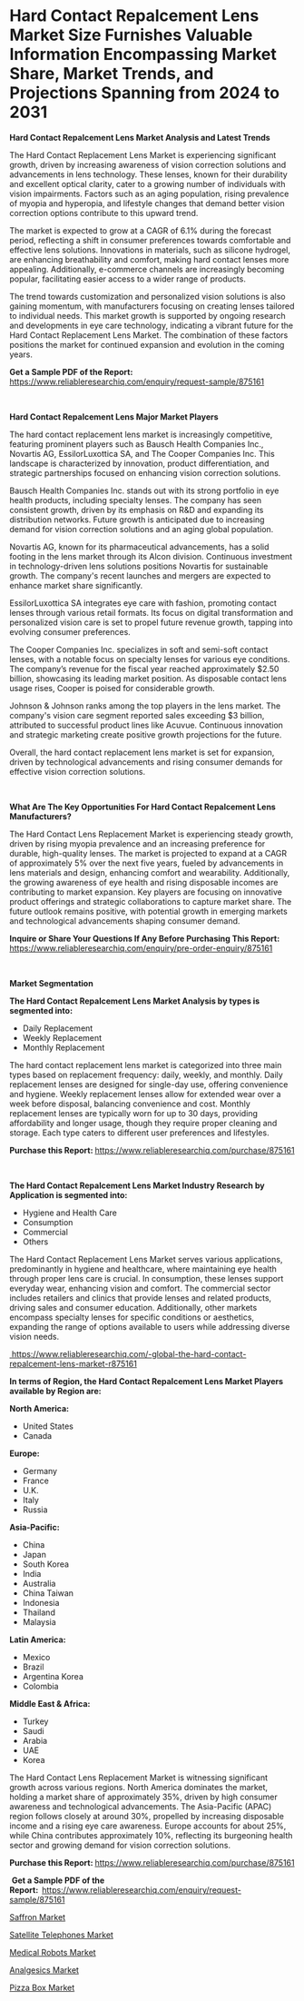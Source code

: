 <p><h1>Hard Contact Repalcement Lens Market Size Furnishes Valuable Information Encompassing Market Share, Market Trends, and Projections Spanning from 2024 to 2031</h1></p><p><strong>Hard Contact Repalcement Lens Market Analysis and Latest Trends</strong></p>
<p><p>The Hard Contact Replacement Lens Market is experiencing significant growth, driven by increasing awareness of vision correction solutions and advancements in lens technology. These lenses, known for their durability and excellent optical clarity, cater to a growing number of individuals with vision impairments. Factors such as an aging population, rising prevalence of myopia and hyperopia, and lifestyle changes that demand better vision correction options contribute to this upward trend.</p><p>The market is expected to grow at a CAGR of 6.1% during the forecast period, reflecting a shift in consumer preferences towards comfortable and effective lens solutions. Innovations in materials, such as silicone hydrogel, are enhancing breathability and comfort, making hard contact lenses more appealing. Additionally, e-commerce channels are increasingly becoming popular, facilitating easier access to a wider range of products.</p><p>The trend towards customization and personalized vision solutions is also gaining momentum, with manufacturers focusing on creating lenses tailored to individual needs. This market growth is supported by ongoing research and developments in eye care technology, indicating a vibrant future for the Hard Contact Replacement Lens Market. The combination of these factors positions the market for continued expansion and evolution in the coming years.</p></p>
<p><strong>Get a Sample PDF of the Report:&nbsp;</strong> <a href="https://www.reliableresearchiq.com/enquiry/request-sample/875161">https://www.reliableresearchiq.com/enquiry/request-sample/875161</a></p>
<p>&nbsp;</p>
<p><strong>Hard Contact Repalcement Lens Major Market Players</strong></p>
<p><p>The hard contact replacement lens market is increasingly competitive, featuring prominent players such as Bausch Health Companies Inc., Novartis AG, EssilorLuxottica SA, and The Cooper Companies Inc. This landscape is characterized by innovation, product differentiation, and strategic partnerships focused on enhancing vision correction solutions.</p><p>Bausch Health Companies Inc. stands out with its strong portfolio in eye health products, including specialty lenses. The company has seen consistent growth, driven by its emphasis on R&D and expanding its distribution networks. Future growth is anticipated due to increasing demand for vision correction solutions and an aging global population.</p><p>Novartis AG, known for its pharmaceutical advancements, has a solid footing in the lens market through its Alcon division. Continuous investment in technology-driven lens solutions positions Novartis for sustainable growth. The company's recent launches and mergers are expected to enhance market share significantly.</p><p>EssilorLuxottica SA integrates eye care with fashion, promoting contact lenses through various retail formats. Its focus on digital transformation and personalized vision care is set to propel future revenue growth, tapping into evolving consumer preferences.</p><p>The Cooper Companies Inc. specializes in soft and semi-soft contact lenses, with a notable focus on specialty lenses for various eye conditions. The company’s revenue for the fiscal year reached approximately $2.50 billion, showcasing its leading market position. As disposable contact lens usage rises, Cooper is poised for considerable growth.</p><p>Johnson & Johnson ranks among the top players in the lens market. The company's vision care segment reported sales exceeding $3 billion, attributed to successful product lines like Acuvue. Continuous innovation and strategic marketing create positive growth projections for the future.</p><p>Overall, the hard contact replacement lens market is set for expansion, driven by technological advancements and rising consumer demands for effective vision correction solutions.</p></p>
<p>&nbsp;</p>
<p><strong>What Are The Key Opportunities For Hard Contact Repalcement Lens Manufacturers?</strong></p>
<p><p>The Hard Contact Lens Replacement Market is experiencing steady growth, driven by rising myopia prevalence and an increasing preference for durable, high-quality lenses. The market is projected to expand at a CAGR of approximately 5% over the next five years, fueled by advancements in lens materials and design, enhancing comfort and wearability. Additionally, the growing awareness of eye health and rising disposable incomes are contributing to market expansion. Key players are focusing on innovative product offerings and strategic collaborations to capture market share. The future outlook remains positive, with potential growth in emerging markets and technological advancements shaping consumer demand.</p></p>
<p><strong>Inquire or Share Your Questions If Any Before Purchasing This Report:</strong> <a href="https://www.reliableresearchiq.com/enquiry/pre-order-enquiry/875161">https://www.reliableresearchiq.com/enquiry/pre-order-enquiry/875161</a></p>
<p>&nbsp;</p>
<p><strong>Market Segmentation</strong></p>
<p><strong>The Hard Contact Repalcement Lens Market Analysis by types is segmented into:</strong></p>
<p><ul><li>Daily Replacement</li><li>Weekly Replacement</li><li>Monthly Replacement</li></ul></p>
<p><p>The hard contact replacement lens market is categorized into three main types based on replacement frequency: daily, weekly, and monthly. Daily replacement lenses are designed for single-day use, offering convenience and hygiene. Weekly replacement lenses allow for extended wear over a week before disposal, balancing convenience and cost. Monthly replacement lenses are typically worn for up to 30 days, providing affordability and longer usage, though they require proper cleaning and storage. Each type caters to different user preferences and lifestyles.</p></p>
<p><strong>Purchase this Report:&nbsp;</strong><a href="https://www.reliableresearchiq.com/purchase/875161">https://www.reliableresearchiq.com/purchase/875161</a></p>
<p>&nbsp;</p>
<p><strong>The Hard Contact Repalcement Lens Market Industry Research by Application is segmented into:</strong></p>
<p><ul><li>Hygiene and Health Care</li><li>Consumption</li><li>Commercial</li><li>Others</li></ul></p>
<p><p>The Hard Contact Replacement Lens Market serves various applications, predominantly in hygiene and healthcare, where maintaining eye health through proper lens care is crucial. In consumption, these lenses support everyday wear, enhancing vision and comfort. The commercial sector includes retailers and clinics that provide lenses and related products, driving sales and consumer education. Additionally, other markets encompass specialty lenses for specific conditions or aesthetics, expanding the range of options available to users while addressing diverse vision needs.</p></p>
<p><a href="https://www.reliableresearchiq.com/-global-the-hard-contact-repalcement-lens-market-r875161">&nbsp;https://www.reliableresearchiq.com/-global-the-hard-contact-repalcement-lens-market-r875161</a></p>
<p><strong>In terms of Region, the Hard Contact Repalcement Lens Market Players available by Region are:</strong></p>
<p>
    <p> <strong> North America: </strong>
        <ul>
            <li>United States</li>
            <li>Canada</li>
        </ul>
        </p> 
    <p> <strong> Europe: </strong>
        <ul>
            <li>Germany</li>
            <li>France</li>
            <li>U.K.</li>
            <li>Italy</li>
            <li>Russia</li>
        </ul>
        </p> 
    <p> <strong> Asia-Pacific: </strong>
        <ul>
            <li>China</li>
            <li>Japan</li>
            <li>South Korea</li>
            <li>India</li>
            <li>Australia</li>
            <li>China Taiwan</li>
            <li>Indonesia</li>
            <li>Thailand</li>
            <li>Malaysia</li>
        </ul>
        </p> 
    <p> <strong> Latin America: </strong>
        <ul>
            <li>Mexico</li>
            <li>Brazil</li>
            <li>Argentina Korea</li>
            <li>Colombia</li>
        </ul>
        </p> 
    <p> <strong> Middle East & Africa: </strong>
        <ul>
            <li>Turkey</li>
            <li>Saudi</li>
            <li>Arabia</li>
            <li>UAE</li>
            <li>Korea</li>
        </ul>
    </p>
    </p>
<p><p>The Hard Contact Lens Replacement Market is witnessing significant growth across various regions. North America dominates the market, holding a market share of approximately 35%, driven by high consumer awareness and technological advancements. The Asia-Pacific (APAC) region follows closely at around 30%, propelled by increasing disposable income and a rising eye care awareness. Europe accounts for about 25%, while China contributes approximately 10%, reflecting its burgeoning health sector and growing demand for vision correction solutions.</p></p>
<p><strong>Purchase this Report: </strong><a href="https://www.reliableresearchiq.com/purchase/875161">https://www.reliableresearchiq.com/purchase/875161</a></p>
<p>&nbsp;<strong>Get a Sample PDF of the Report:&nbsp;&nbsp;</strong><a href="https://www.reliableresearchiq.com/enquiry/request-sample/875161">https://www.reliableresearchiq.com/enquiry/request-sample/875161</a></p>
<p><strong></strong></p>
<p><p><a href="https://www.linkedin.com/pulse/saffron-market-research-report-exploring-size-revenue-analysis-kyc3e?trackingId=xB8T4SE2RQ2ggCkVjWlIcQ%3D%3D">Saffron Market</a></p><p><a href="https://www.linkedin.com/pulse/satellite-telephones-market-essentials-key-players-demand-drivers-y7pcf?trackingId=%2B7urRodXQ%2FeALwEfSftf8g%3D%3D">Satellite Telephones Market</a></p><p><a href="https://www.linkedin.com/pulse/global-medical-robots-market-size-expected-reach-cagr-91-report-covers-kznme?trackingId=buqtWIzDTrCvlXGWZKKd6g%3D%3D">Medical Robots Market</a></p><p><a href="https://www.linkedin.com/pulse/strategic-market-insights-navigating-global-analgesics-landscape-xhv2e?trackingId=3ceIhCRWQ828lEKe4VTYPQ%3D%3D">Analgesics Market</a></p><p><a href="https://www.linkedin.com/pulse/pizza-box-industry-analysis-report-its-market-size-share-gtqke?trackingId=7%2F0%2FDmE8Sw2dwSNZFpL6fw%3D%3D">Pizza Box Market</a></p></p>